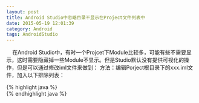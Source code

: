 ```yaml
---
layout: post
title: Android Studio中忽略目录不显示在Project文件列表中
date: 2015-05-19 12:01:39
category: Android
tags: AndroidStudio
---
```

&nbsp;&nbsp;&nbsp;&nbsp;在Android Studio中，有时一个Projcet下Module比较多，可能有些不需要显示，这时需要隐藏掉一些Module不显示。<!--more-->但是Studio默认没有提供可视化的操作，但是可以通过修改iml文件来做到：
方法：编辑Porject根目录下的xxx.iml文件，加入以下排除列表：  

{% highlight java %}
<content url="file://$MODULE_DIR$">
    <excludeFolder url="file://$MODULE_DIR$/.gradle" />
    <excludeFolder url="file://$MODULE_DIR$/.idea" />
    <excludeFolder url="file://$MODULE_DIR$/tools" />
</content>  
{% endhighlight java %}
